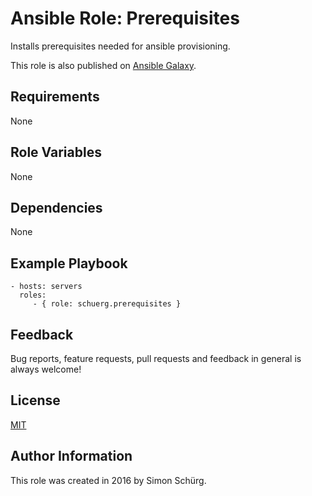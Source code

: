 Ansible Role: Prerequisites
===========================

Installs prerequisites needed for ansible provisioning.

This role is also published on [Ansible Galaxy](https://galaxy.ansible.com/schuerg/prerequisites/).

Requirements
------------

None

Role Variables
--------------

None

Dependencies
------------

None

Example Playbook
----------------

    - hosts: servers
      roles:
         - { role: schuerg.prerequisites }

Feedback
--------

Bug reports, feature requests, pull requests and feedback in general is always welcome!

License
-------

[MIT](LICENSE)

Author Information
------------------

This role was created in 2016 by Simon Schürg.
